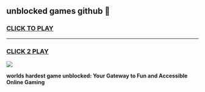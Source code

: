 
## unblocked games github 👋
<h3>
<a href="https://premium.freeplayer.one?title=unblocked_games_github&ref=13F">CLICK TO PLAY</a></h3>
<hr>

<h3>
<a href="https://premium.freeplayer.one?title=unblocked_games_github&ref=13F">CLICK 2 PLAY</a>
  
</h3>

<a href="https://premium.freeplayer.one?title=unblocked_games_github&ref=12F/"><img src="https://clearcache.store/games.png"></a>


**worlds hardest game unblocked: Your Gateway to Fun and Accessible Online Gaming**
